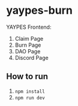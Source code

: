 # yaypes-burn

YAYPES Frontend:

1. Claim Page
2. Burn Page
3. DAO Page
4. Discord Page

## How to run

1. `npm install`
2. `npm run dev`
